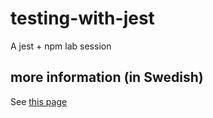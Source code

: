 # testing-with-jest
A jest + npm lab session

## more information (in Swedish)
See [this page](https://mau-webb.github.io/resurser/da395a-vt24/6-utvecklingsmetodik/i1/)
